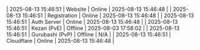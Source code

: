 | 2025-08-13 15:46:51 | Website | Online | 2025-08-13 15:46:48 |
| 2025-08-13 15:46:51 | Registration | Online | 2025-08-13 15:46:48 |
| 2025-08-13 15:46:51 | Auth Server | Online | 2025-08-13 15:46:48 |
| 2025-08-13 15:46:51 | Kezan (PvE) | Offline | 2025-08-03 17:58:02 |
| 2025-08-13 15:46:51 | Gurubashi (PvP) | Offline | N/A |
| 2025-08-13 15:46:51 | Cloudflare | Online | 2025-08-13 15:46:48 |
